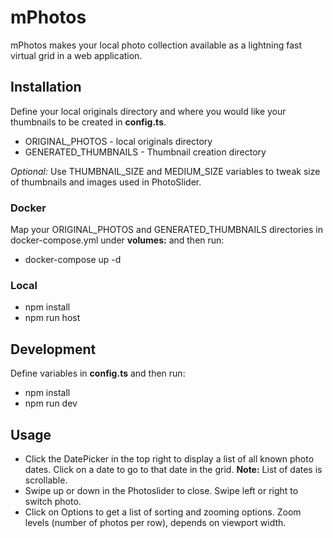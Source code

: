# mPhotos
mPhotos makes your local photo collection available as a lightning fast virtual grid in a web application.

## Installation
Define your local originals directory and where you would like your thumbnails to be created in **config.ts**.
- ORIGINAL_PHOTOS - local originals directory
- GENERATED_THUMBNAILS - Thumbnail creation directory

*Optional:* Use THUMBNAIL_SIZE and MEDIUM_SIZE variables to tweak size of thumbnails and images used in PhotoSlider. 

### Docker
Map your ORIGINAL_PHOTOS and GENERATED_THUMBNAILS directories in docker-compose.yml under **volumes:** and then run:
- docker-compose up -d

### Local
- npm install
- npm run host 

## Development
Define variables in **config.ts** and then run:
- npm install
- npm run dev

## Usage
- Click the DatePicker in the top right to display a list of all known photo dates. Click on a date to go to that date in the grid. **Note:** List of dates is scrollable.
- Swipe up or down in the Photoslider to close. Swipe left or right to switch photo.
- Click on Options to get a list of sorting and zooming options. Zoom levels (number of photos per row), depends on viewport width.
